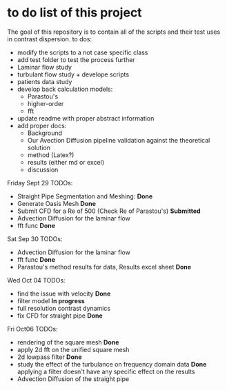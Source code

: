 # to do list of this project
The goal of this repository is to contain all of the scripts and their test uses in contrast dispersion.
to dos:
 - modify the scripts to a not case specific class
 - add test folder to test the process further
 - Laminar flow study
 - turbulant flow study + develope scripts
 - patients data study
 - develop back calculation models:
    - Parastou's
    - higher-order
    - fft
 - update readme with proper abstract information
 - add proper docs:
    - Background
    - Our Avection Diffusion pipeline validation against the theoretical solution
    - method (Latex?)
    - results (either md or excel)
    - discussion

Friday Sept 29 TODOs:
   - Straight Pipe Segmentation and Meshing: **Done**
   - Generate Oasis Mesh **Done**
   - Submit CFD for a Re of 500 (Check Re of Parastou's) **Submitted**
   - Advection Diffusion for the laminar flow 
   - fft func **Done**

Sat Sep 30 TODOs:
   - Advection Diffusion for the laminar flow
   - fft func **Done**
   - Parastou's method results for data, Results excel sheet **Done**


Wed Oct 04 TODOs:
   - find the issue with velocity **Done**
   - filter model **In progress**
   - full resolution contrast dynamics
   - fix CFD for straight pipe **Done** 

Fri Oct06 TODOs:
   - rendering of the square mesh **Done**
   - apply 2d fft on the unified square mesh
   - 2d lowpass filter **Done**
   - study the effect of the turbulance on frequency domain data **Done** applying a filter doesn't have any specific effect on the results
   - Advection Diffusion of the straight pipe